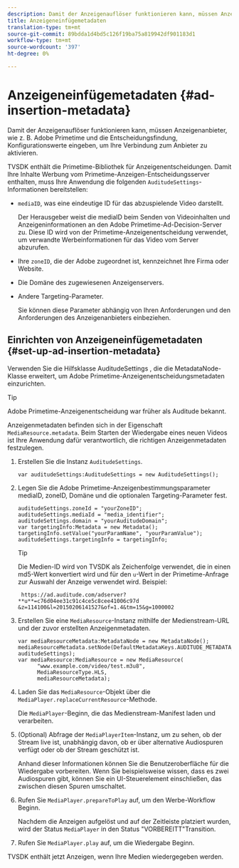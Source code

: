 ```yaml
---
description: Damit der Anzeigenauflöser funktionieren kann, müssen Anzeigenanbieter, wie z. B. Adobe Primetime und die Entscheidungsfindung, Konfigurationswerte eingeben, um Ihre Verbindung zum Anbieter zu aktivieren.
title: Anzeigeneinfügemetadaten
translation-type: tm+mt
source-git-commit: 89bdda1d4bd5c126f19ba75a819942df901183d1
workflow-type: tm+mt
source-wordcount: '397'
ht-degree: 0%

---
```



# Anzeigeneinfügemetadaten {#ad-insertion-metadata}

Damit der Anzeigenauflöser funktionieren kann, müssen Anzeigenanbieter, wie z. B. Adobe Primetime und die Entscheidungsfindung, Konfigurationswerte eingeben, um Ihre Verbindung zum Anbieter zu aktivieren.

TVSDK enthält die Primetime-Bibliothek für Anzeigenentscheidungen. Damit Ihre Inhalte Werbung vom Primetime-Anzeigen-Entscheidungsserver enthalten, muss Ihre Anwendung die folgenden `AuditudeSettings`-Informationen bereitstellen:

* `mediaID`, was eine eindeutige ID für das abzuspielende Video darstellt.

   Der Herausgeber weist die mediaID beim Senden von Videoinhalten und Anzeigeninformationen an den Adobe Primetime-Ad-Decision-Server zu. Diese ID wird von der Primetime-Anzeigenentscheidung verwendet, um verwandte Werbeinformationen für das Video vom Server abzurufen.

* Ihre `zoneID`, die der Adobe zugeordnet ist, kennzeichnet Ihre Firma oder Website.
* Die Domäne des zugewiesenen Anzeigenservers.
* Andere Targeting-Parameter.

   Sie können diese Parameter abhängig von Ihren Anforderungen und den Anforderungen des Anzeigenanbieters einbeziehen.

## Einrichten von Anzeigeneinfügemetadaten {#set-up-ad-insertion-metadata}

Verwenden Sie die Hilfsklasse AuditudeSettings , die die MetadataNode-Klasse erweitert, um Adobe Primetime-Anzeigenentscheidungsmetadaten einzurichten.

>[!TIP]
>
>Adobe Primetime-Anzeigenentscheidung war früher als Auditude bekannt.

Anzeigenmetadaten befinden sich in der Eigenschaft `MediaResource.metadata`. Beim Starten der Wiedergabe eines neuen Videos ist Ihre Anwendung dafür verantwortlich, die richtigen Anzeigenmetadaten festzulegen.

1. Erstellen Sie die Instanz `AuditudeSettings`.

   ```
   var auditudeSettings:AuditudeSettings = new AuditudeSettings();
   ```

1. Legen Sie die Adobe Primetime-Anzeigenbestimmungsparameter mediaID, zoneID, Domäne und die optionalen Targeting-Parameter fest.

   ```
   auditudeSettings.zoneId = "yourZoneID"; 
   auditudeSettings.mediaId = "media_identifier"; 
   auditudeSettings.domain = "yourAuditudeDomain"; 
   var targetingInfo:Metadata = new Metadata(); 
   targetingInfo.setValue("yourParamName", "yourParamValue"); 
   auditudeSettings.targetingInfo = targetingInfo;
   ```

   >[!TIP]
   >
   >Die Medien-ID wird von TVSDK als Zeichenfolge verwendet, die in einen md5-Wert konvertiert wird und für den `u`-Wert in der Primetime-Anfrage zur Auswahl der Anzeige verwendet wird. Beispiel:
   >
   >
   >` https://ad.auditude.com/adserver? **u**=c76d04ee31c91c4ce5c8cee41006c97d &z=114100&l=20150206141527&of=1.4&tm=15&g=1000002`

1. Erstellen Sie eine `MediaResource`-Instanz mithilfe der Medienstream-URL und der zuvor erstellten Anzeigenmetadaten.

   ```
   var mediaResourceMetadata:MetadataNode = new MetadataNode(); 
   mediaResourceMetadata.setNode(DefaultMetadataKeys.AUDITUDE_METADATA_KEY, auditudeSettings); 
   var mediaResource:MediaResource = new MediaResource( 
         "www.example.com/video/test.m3u8", 
         MediaResourceType.HLS,  
         mediaResourceMetadata);
   ```

1. Laden Sie das `MediaResource`-Objekt über die `MediaPlayer.replaceCurrentResource`-Methode.

   Die `MediaPlayer`-Beginn, die das Medienstream-Manifest laden und verarbeiten.

1. (Optional) Abfrage der `MediaPlayerItem`-Instanz, um zu sehen, ob der Stream live ist, unabhängig davon, ob er über alternative Audiospuren verfügt oder ob der Stream geschützt ist.

   Anhand dieser Informationen können Sie die Benutzeroberfläche für die Wiedergabe vorbereiten. Wenn Sie beispielsweise wissen, dass es zwei Audiospuren gibt, können Sie ein UI-Steuerelement einschließen, das zwischen diesen Spuren umschaltet.

1. Rufen Sie `MediaPlayer.prepareToPlay` auf, um den Werbe-Workflow Beginn.

   Nachdem die Anzeigen aufgelöst und auf der Zeitleiste platziert wurden, wird der Status `MediaPlayer` in den Status &quot;VORBEREITT&quot;Transition.
1. Rufen Sie `MediaPlayer.play` auf, um die Wiedergabe Beginn.

TVSDK enthält jetzt Anzeigen, wenn Ihre Medien wiedergegeben werden.
